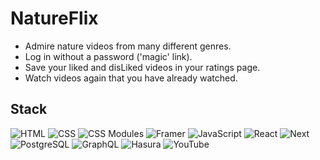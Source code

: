 # NatureFlix

* Admire nature videos from many different genres.
* Log in without a password ('magic' link).
* Save your liked and disLiked videos in your ratings page.
* Watch videos again that you have already watched.

## Stack
![HTML](https://img.shields.io/badge/-HTML-E34F26?style=flat-square&logo=html5&logoColor=white)
![CSS](https://img.shields.io/badge/-CSS-1572B6?style=flat-square&logo=css3)
![CSS Modules](https://img.shields.io/badge/-CSS_Modules-66D3FA?style=flat-square&logo=cssmodules&logoColor=black)
![Framer](https://img.shields.io/badge/-Framer_Motion-0055FF?style=flat-square&logo=framer&logoColor=white)
![JavaScript](https://img.shields.io/badge/-JavaScript-F7DF1E?style=flat-square&logo=javascript&logoColor=black)
![React](https://img.shields.io/badge/-React-61DAFB?style=flat-square&logo=react&logoColor=black)
![Next](https://img.shields.io/badge/-Next-000000?style=flat-square&logo=next.js)
![PostgreSQL](https://img.shields.io/badge/-PostgreSQL-336791?style=flat-square&logo=postgresql)
![GraphQL](https://img.shields.io/badge/-GraphQL-E10098?style=flat-square&logo=graphql)
![Hasura](https://img.shields.io/badge/-Hasura-FFFFFF?style=flat-square&logo=hasura)
![YouTube](https://img.shields.io/badge/-YouTube-FF0000?style=flat-square&logo=youtube)
